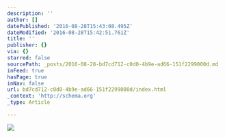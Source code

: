 ```yaml
---
description: ''
author: []
datePublished: '2016-08-28T15:43:08.495Z'
dateModified: '2016-08-28T15:42:51.761Z'
title: ''
publisher: {}
via: {}
starred: false
sourcePath: _posts/2016-08-28-bd7cd712-c0d0-4b9e-ad66-151f2299000d.md
inFeed: true
hasPage: true
inNav: false
url: bd7cd712-c0d0-4b9e-ad66-151f2299000d/index.html
_context: 'http://schema.org'
_type: Article

---
```

![](https://the-grid-user-content.s3-us-west-2.amazonaws.com/0df12d03-1b18-4910-8c98-d1f241d4ec66.jpg)